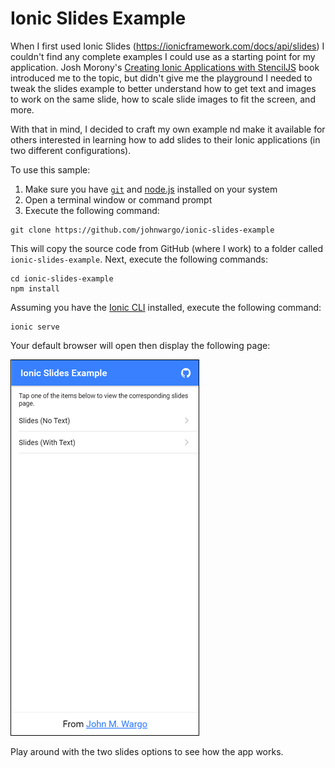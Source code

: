 # Ionic Slides Example

When I first used Ionic Slides (https://ionicframework.com/docs/api/slides) I couldn't find any complete examples I could use as a starting point for my application. Josh Morony's [Creating Ionic Applications with StencilJS](https://www.joshmorony.com/creating-ionic-applications-with-stencil-js/) book introduced me to the topic, but didn't give me the playground I needed to tweak the slides example to better understand how to get text and images to work on the same slide, how to scale slide images to fit the screen, and more.

With that in mind, I decided to craft my own example nd make it available for others interested in learning how to add slides to their Ionic applications (in two different configurations).

To use this sample:

1. Make sure you have [`git`](https://git-scm.com/) and [node.js](https://nodejs.org/en/) installed on your system
2. Open a terminal window or command prompt
3. Execute the following command:

```shell
git clone https://github.com/johnwargo/ionic-slides-example
```

This will copy the source code from GitHub (where I work) to a folder called `ionic-slides-example`. Next, execute the following commands:

```shell
cd ionic-slides-example
npm install
```

Assuming you have the [Ionic CLI](https://ionicframework.com/getting-started) installed, execute the following command:

```shell
ionic serve
```

Your default browser will open then display the following page:

![Home Screen](images/home-page.png)

Play around with the two slides options to see how the app works.
